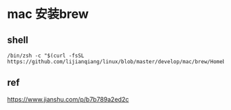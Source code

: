 # mac 安装brew
## shell


```
/bin/zsh -c "$(curl -fsSL https://github.com/lijianqiang/linux/blob/master/develop/mac/brew/Homebrew.sh)"
```

## ref
https://www.jianshu.com/p/b7b789a2ed2c
